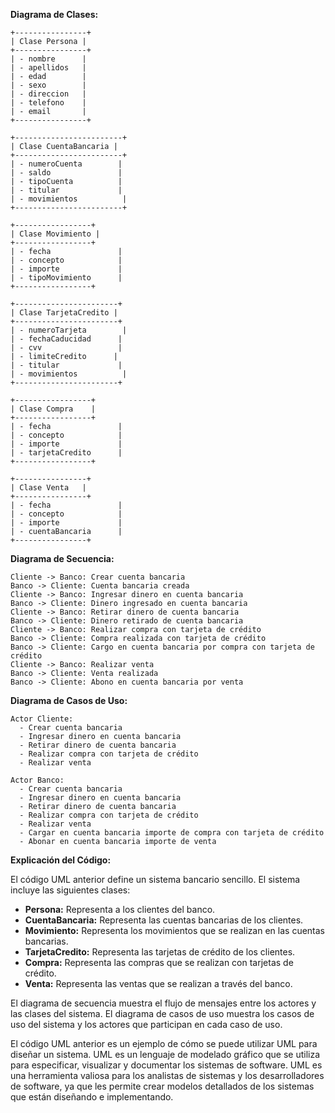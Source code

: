 **Diagrama de Clases:**

```
+----------------+
| Clase Persona |
+----------------+
| - nombre      |
| - apellidos   |
| - edad        |
| - sexo        |
| - direccion   |
| - telefono    |
| - email       |
+----------------+

+------------------------+
| Clase CuentaBancaria |
+------------------------+
| - numeroCuenta        |
| - saldo               |
| - tipoCuenta          |
| - titular             |
| - movimientos          |
+------------------------+

+-----------------+
| Clase Movimiento |
+-----------------+
| - fecha               |
| - concepto            |
| - importe             |
| - tipoMovimiento      |
+-----------------+

+-----------------------+
| Clase TarjetaCredito |
+-----------------------+
| - numeroTarjeta        |
| - fechaCaducidad      |
| - cvv                 |
| - limiteCredito      |
| - titular             |
| - movimientos          |
+-----------------------+

+-----------------+
| Clase Compra    |
+-----------------+
| - fecha               |
| - concepto            |
| - importe             |
| - tarjetaCredito      |
+-----------------+

+----------------+
| Clase Venta   |
+----------------+
| - fecha               |
| - concepto            |
| - importe             |
| - cuentaBancaria      |
+----------------+
```

**Diagrama de Secuencia:**

```
Cliente -> Banco: Crear cuenta bancaria
Banco -> Cliente: Cuenta bancaria creada
Cliente -> Banco: Ingresar dinero en cuenta bancaria
Banco -> Cliente: Dinero ingresado en cuenta bancaria
Cliente -> Banco: Retirar dinero de cuenta bancaria
Banco -> Cliente: Dinero retirado de cuenta bancaria
Cliente -> Banco: Realizar compra con tarjeta de crédito
Banco -> Cliente: Compra realizada con tarjeta de crédito
Banco -> Cliente: Cargo en cuenta bancaria por compra con tarjeta de crédito
Cliente -> Banco: Realizar venta
Banco -> Cliente: Venta realizada
Banco -> Cliente: Abono en cuenta bancaria por venta
```

**Diagrama de Casos de Uso:**

```
Actor Cliente:
  - Crear cuenta bancaria
  - Ingresar dinero en cuenta bancaria
  - Retirar dinero de cuenta bancaria
  - Realizar compra con tarjeta de crédito
  - Realizar venta

Actor Banco:
  - Crear cuenta bancaria
  - Ingresar dinero en cuenta bancaria
  - Retirar dinero de cuenta bancaria
  - Realizar compra con tarjeta de crédito
  - Realizar venta
  - Cargar en cuenta bancaria importe de compra con tarjeta de crédito
  - Abonar en cuenta bancaria importe de venta
```

**Explicación del Código:**

El código UML anterior define un sistema bancario sencillo. El sistema incluye las siguientes clases:

* **Persona:** Representa a los clientes del banco.
* **CuentaBancaria:** Representa las cuentas bancarias de los clientes.
* **Movimiento:** Representa los movimientos que se realizan en las cuentas bancarias.
* **TarjetaCredito:** Representa las tarjetas de crédito de los clientes.
* **Compra:** Representa las compras que se realizan con tarjetas de crédito.
* **Venta:** Representa las ventas que se realizan a través del banco.

El diagrama de secuencia muestra el flujo de mensajes entre los actores y las clases del sistema. El diagrama de casos de uso muestra los casos de uso del sistema y los actores que participan en cada caso de uso.

El código UML anterior es un ejemplo de cómo se puede utilizar UML para diseñar un sistema. UML es un lenguaje de modelado gráfico que se utiliza para especificar, visualizar y documentar los sistemas de software. UML es una herramienta valiosa para los analistas de sistemas y los desarrolladores de software, ya que les permite crear modelos detallados de los sistemas que están diseñando e implementando.